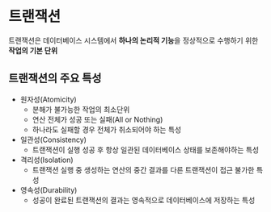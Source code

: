 # 트랜잭션
트랜잭션은 데이터베이스 시스템에서 **하나의 논리적 기능**을 정상적으로 수행하기 위한 **작업의 기본 단위**
## 트랜잭션의 주요 특성
- 원자성(Atomicity)
  - 분해가 불가능한 작업의 최소단위
  - 연산 전체가 성공 또는 실패(All or Nothing)
  - 하나라도 실패할 경우 전체가 취소되어야 하는 특성
- 일관성(Consistency)
  - 트랜잭션이 실행 성공 후 항상 일관된 데이터베이스 상태를 보존해야하는 특성
- 격리성(Isolation)
  - 트랜잭션 실행 중 생성하는 연산의 중간 결과를 다른 트랜잭션이 접근 불가한 특성
- 영속성(Durability)
  - 성공이 완료된 트랜잭션의 결과는 영속적으로 데이터베이스에 저장하는 특성